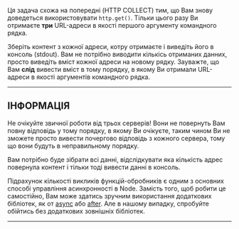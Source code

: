 Ця задача схожа на попередні (HTTP COLLECT) тим, що Вам знову доведеться використовувати `http.get()`. Тільки цього разу Ви отримаєте **три** URL-адреси в якості першого аргументу командного рядка.

Зберіть контент з кожної адреси, котру отримаєте і виведіть його в консоль (stdout). Вам не потрібно виводити кількісь отриманих данних, просто виведіть вміст кожної адреси на новому рядку. Зауважте, що Вам **слід** вивести вміст в тому порядку, в якому Ви отримали URL-адреси в якості аргументів командного рядка.

----------------------------------------------------------------------
## ІНФОРМАЦІЯ

Не очікуйте звичної роботи від трьох серверів! Вони не повернуть Вам повну відповідь у тому порядку, в якому Ви очікуєте, таким чином Ви не зможете просто вивести почергово відповідь з кожного сервера, тому що вони будуть в неправильному порядку.

Вам потрібно буде зібрати всі данні, відслідкувати яка кількість адрес повернула контент і тільки тоді вивести данні в консоль.

Підрахунок кількості викликів функцій-обробників є одним з основних способі управління асинхронності в Node. Замість того, щоб робити це самостійно, Вам може здатись зручним використання додаткових бібліотек, як от [async](http://npm.im/async) або [after](http://npm.im/after). Але в нашому випадку, спробуйте обійтись без додаткових зовнішніх бібліотек.

----------------------------------------------------------------------
